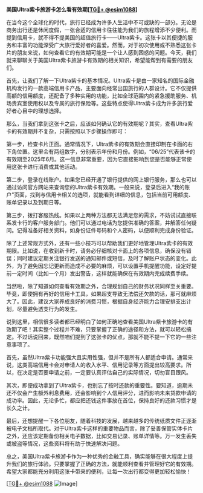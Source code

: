 **美国Ultra紫卡旅游卡怎么看有效期[[TG💪+ @esim1088](https://t.me/s/esim1088)]**

在当今这个全球化的时代，旅行已经成为许多人生活中不可或缺的一部分。无论是商务出行还是休闲度假，一张合适的信用卡往往能为我们的旅程增添不少便利。而提到信用卡，就不得不提美国的超值旅行卡——Ultra紫卡。这张卡以其便捷的服务和丰富的功能深受广大旅行爱好者的喜爱。然而，对于初次使用或不熟悉这张卡片的朋友来说，如何查看它的有效期可能是一个让人感到困惑的问题。今天，我们就来聊聊关于美国Ultra紫卡旅游卡有效期的相关知识，希望能帮到有需要的朋友们。

首先，让我们了解一下Ultra紫卡的基本情况。Ultra紫卡是由一家知名的国际金融机构发行的一款高端信用卡产品，主要面向经常出国旅行的人群设计。它不仅提供高额的信用额度，还配备了多种实用的功能，比如全球范围内的紧急援助服务、机场贵宾室使用权以及专属的旅行保险等。这些特点使得Ultra紫卡成为许多旅行爱好者心目中的理想选择。

那么，当我们拿到这张卡之后，应该如何确认它的有效期呢？其实，查看Ultra紫卡的有效期并不复杂，只需按照以下步骤操作即可：

第一步，检查卡片正面。通常情况下，Ultra紫卡的有效期会直接印制在卡面的右下角位置。这里会有两组数字，分别表示年份和月份。例如，“06/25”代表该卡的有效期至2025年6月。这一信息非常重要，因为它直接影响到您是否能够正常使用这张卡进行消费或其他活动。

第二步，登录在线账户。如果您已经开通了银行提供的网上银行服务，那么也可以通过访问官方网站来查询您的Ultra紫卡有效期。一般来说，登录后进入“我的账户”页面，找到与信用卡相关的选项，就能看到详细的信息，包括当前可用额度、账单记录以及到期日等。

第三步，拨打客服热线。如果以上两种方法都无法满足您的需求，不妨试试直接联系发卡行的客户服务部门。他们可以通过电话为您提供准确的答案，并解答任何疑问。记得准备好相关资料，如身份证件号码和个人密码，以便顺利完成身份验证。

除了上述常规方式外，还有一些小技巧可以帮助我们更好地管理Ultra紫卡的有效期限。比如说，在收到新卡时，请务必仔细核对卡面上的各项信息，确保没有错误；同时建议定期关注银行发送的通知邮件或短信，及时了解账户状态的变化。此外，为了避免因忘记更新而造成不必要的麻烦，可以设置手机提醒功能，设定好提前一定时间（比如一个月）发出警告，这样就能确保在有效期内完成续费手续。

当然啦，除了知道如何查看有效期之外，合理规划自己的财务状况同样至关重要。毕竟，即使拥有再好的信用卡工具，如果超支导致无法偿还欠款的话，那可就麻烦大了。因此，建议大家养成良好的消费习惯，根据自身经济能力合理安排支出计划，尽量避免透支行为的发生。

说到这里，相信很多读者都已经明白了如何正确地查看美国Ultra紫卡旅游卡的有效期了吧！其实整个过程并不难，只要掌握了正确的途径和方法，就可以轻松搞定。不过话说回来，既然咱们提到了这张卡的优点，那就不能不提一下它的一些注意事项了。

首先，虽然Ultra紫卡功能强大且实用性强，但并不是所有人都适合申请。通常来说，这类高端信用卡会对申请人的收入水平、信用记录等方面提出较高要求。所以，在决定是否要申请之前，一定要认真评估自己的实际情况，切勿盲目跟风。

其次，即便成功拿到了Ultra紫卡，也别忘了按时还款的重要性。要知道，逾期未还不仅会产生额外利息费用，还会影响到个人信用评分，进而影响未来贷款申请的成功率。因此，无论多忙，都应把还钱这件事放在首位，保持良好的还款习惯才是长久之计。

最后，还想提醒一下各位朋友，随着科技的发展，越来越多的传统纸质文件正逐渐被电子文档所取代。对于Ultra紫卡这样的重要物品而言，除了妥善保管实体卡片之外，还应该定期备份相关电子数据，比如交易记录、账单详情等。万一发生丢失或被盗等情况，这些资料将有助于快速解决问题。

总之，美国Ultra紫卡旅游卡作为一种优秀的金融工具，确实能够在很大程度上提升我们的旅行体验。只要掌握了正确的方法，就能顺利查看并管理好它的有效期。希望大家都能充分利用这张卡带来的便利，让每一次出行都变得更加轻松愉快！

[[TG💪+ @esim1088](https://t.me/s/esim1088) ![Image](https://i.postimg.cc/4NQfJmqS/Snipaste-2025-05-13-00-14-12.png)]